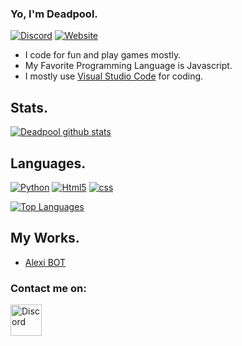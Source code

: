 ### Yo, I'm Deadpool.

[![Discord](https://discord.com/api/guilds/1039248836515868682/widget.png)](https://discord.gg/yrmWeTgbgn) [<img alt = "Website" src = "https://img.shields.io/badge/-Website-FF0000"/>](https://alexisbot.fr/)  


- I code for fun and play games mostly.
- My Favorite Programming Language is Javascript.
- I mostly use [Visual Studio Code](https://code.visualstudio.com/) for coding.

## Stats.

[![Deadpool github stats](https://github-readme-stats.vercel.app/api?username=DeadpoolProtect&show_icons=true&theme=radical&count_private=false)](https://alexisbot.fr/)

## Languages.

<p>
	<a href="https://www.python.org/"><img alt="Python" src = "https://img.shields.io/badge/-Python-000080?logo=Python&logoColor=yellow"/></a>
	<a href="https://www.w3.org/TR/2017/REC-html52-20171214/"><img alt="Html5" src = "https://img.shields.io/badge/-HTML5-E34F26?logo=html5&logoColor=white"/></a>
	<a href="https://www.w3.org/TR/CSS/#css"><img alt="css" src="https://img.shields.io/badge/-CSS-00A6FF?logo=css3&logoColor=white" /></a>
</p>

[![Top Languages](https://github-readme-stats.vercel.app/api/top-langs/?username=DeadpoolProtect&layout=compact&theme=radical)](https://github.com/DeadpoolProtect)

## My Works.

- [Alexi BOT](https://alexisbot.fr/)




### Contact me on:

[<img width = "50px" src="https://cdn4.iconfinder.com/data/icons/logos-and-brands/512/91_Discord_logo_logos-512.png" alt="Discord"/>](https://discord.gg/yrmWeTgbgn)

